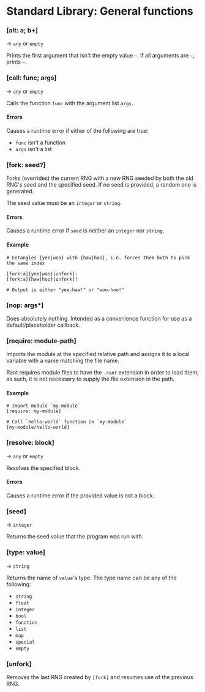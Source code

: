 # Standard Library: General functions

### [alt: a; b+]
&rarr; `any` or `empty`

Prints the first argument that isn't the empty value `~`. If all arguments are `~`, prints `~`.

### [call: func; args]
&rarr; `any` or `empty`

Calls the function `func` with the argument list `args`.

#### Errors

Causes a runtime error if either of the following are true:
* `func` isn't a function
* `args` isn't a list

### [fork: seed?]

Forks (overrides) the current RNG with a new RNG seeded by both the old RNG's seed and the specified seed.
If no seed is provided, a random one is generated.

The seed value must be an `integer` or `string`.

#### Errors

Causes a runtime error if `seed` is neither an `integer` nor `string`.

#### Example

```rant
# Entangles {yee|woo} with {haw|hoo}, i.e. forces them both to pick the same index

[fork:a]{yee|woo}[unfork]-
[fork:a]{haw|hoo}[unfork]!

# Output is either "yee-haw!" or "woo-hoo!"
```

### [nop: args*]

Does absolutely nothing. Intended as a convenience function for use as a default/placeholder callback.

### [require: module-path]

Imports the module at the specified relative path and assigns it to a local variable with a name matching the file name.

Rant requires module files to have the `.rant` extension in order to load them; as such, it is not necessary to supply the file extension in the path.

#### Example

```rant
# Import module `my-module`
[require: my-module]

# Call `hello-world` function in `my-module`
[my-module/hello-world]
```

### [resolve: block]
&rarr; `any` or `empty`

Resolves the specified block.

#### Errors

Causes a runtime error if the provided value is not a block.

### [seed]
&rarr; `integer`

Returns the seed value that the program was run with.

### [type: value]
&rarr; `string`

Returns the name of `value`'s type. The type name can be any of the following:

* `string`
* `float`
* `integer`
* `bool`
* `function`
* `list`
* `map`
* `special`
* `empty`

### [unfork]

Removes the last RNG created by `[fork]` and resumes use of the previous RNG.